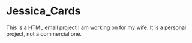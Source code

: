 Jessica_Cards
=============

This is a HTML email project I am working on for my wife. It is a personal project, not a commercial one.
